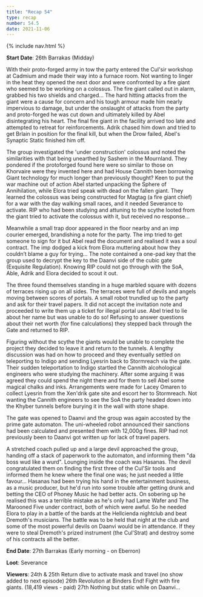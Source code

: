 ```yaml
---
title: "Recap 54"
type: recap
number: 54.5
date: 2021-11-06
---
```


{% include nav.html %}

**Start Date**: 26th Barrakas (Midday)

With their proto-forged army in tow the party entered the Cul'sir workshop at Cadmium and made their way into a furnace room. Not wanting to linger in the heat they opened the next door and were confronted by a fire giant who seemed to be working on a colossus. The fire giant called out in alarm, grabbed his two shields and charged… The hard hitting attacks from the giant were a cause for concern and his tough armour made him nearly impervious to damage, but under the onslaught of attacks from the party and proto-forged he was cut down and ultimately killed by Abel disintegrating his heart. The final fire giant in the facility arrived too late and attempted to retreat for reinforcements. Adrik chased him down and tried to get Brlain in position for the final kill, but when the Drow failed, Abel's Synaptic Static finished him off.

The group investigated the 'under construction' colossus and noted the similarities with that being unearthed by Sashem in the Mournland. They pondered if the protoforged found here were so similar to those on Khorvaire were they invented here and had House Cannith been borrowing Giant technology for much longer than previously thought? Keen to put the war machine out of action Abel started unpacking the Sphere of Annihilation, while Elora tried speak with dead on the fallen giant. They learned the colossus was being constructed for Magtag (a fire giant chief) for a war with the day walking small races, and it needed Severance to activate. RIP who had been studying and attuning to the scythe looted from the giant tried to activate the colossus with it, but received no response…

Meanwhile a small trap door appeared in the floor nearby and an imp courier emerged, brandishing a note for the party. The imp tried to get someone to sign for it but Abel read the document and realised it was a soul contract. The imp dodged a kick from Elora muttering about how they couldn’t blame a guy for trying… The note contained a one-pad key that the group used to decrypt the key to the Daanvi side of the cubic gate (Exquisite Regulation). Knowing RIP could not go through with the SoA, Able, Adrik and Elora decided to scout it out.

The three found themselves standing in a huge marbled square with dozens of terraces rising up on all sides. The terraces were full of devils and angels moving between scores of portals. A small robot trundled up to the party and ask for their travel papers. It did not accept the invitation note and proceeded to write them up a ticket for illegal portal use. Abel tried to lie about her name but was unable to do so! Refusing to answer questions about their net worth (for fine calculations) they stepped back through the Gate and returned to RIP.

Figuring without the scythe the giants would be unable to complete the project they decided to leave it and return to the tunnels. A lengthy discussion was had on how to proceed and they eventually settled on teleporting to Indigo and sending Lyesrin back to Stormreach via the gate. Their sudden teleportation to Indigo startled the Cannith alcohological engineers who were studying the machinery. After some arguing it was agreed they could spend the night there and for them to sell Abel some magical chalks and inks. Arrangements were made for Lacey Omaren to collect Lyesrin from the Xen'drik gate site and escort her to Stormreach. Not wanting the Cannith engineers to see the SoA the party headed down into the Khyber tunnels before burying it in the wall with stone shape.

The gate was opened to Daanvi and the group was again accosted by the prime gate automaton. The uni-wheeled robot announced their sanctions had been calculated and presented them with 12,000g fines. RIP had not previously been to Daanvi got written up for lack of travel papers. 

A stretched coach pulled up and a large devil approached the group, handing off a stack of paperwork to the automaton, and informing them "da boss wud like a wurd". Lounging inside the coach was Hasanas. The devil congratulated them on finding the first three of the Cul'Sir tools and informed them he knew where the final one was; he just needed a little favour… Hasanas had been trying his hand in the entertainment business, as a music producer, but he'd run into some trouble after getting drunk and betting the CEO of Phoney Music he had better acts. On sobering up he realised this was a terrible mistake as he's only had Lame Wafer and The Marooned Five under contract, both of which were awful. So he needed Elora to play in a battle of the bards at the Hellcienda nightclub and beat Dremoth's musicians. The battle was to be held that night at the club and some of the most powerful devils on Daanvi would be in attendance. If they were to steal Dremoth's prized instrument (the Cul'Strat) and destroy some of his contracts all the better. 

**End Date**: 27th Barrakas (Early morning - on Eberron)

**Loot**: Severance

**Viewers**: 
24th & 25th Return dive to activate mask and travel (no show added to next episode)
26th Revolution at Binders End! Fight with fire giants. (18,419 views - paid)
27th Nothing but static while on Daanvi…
